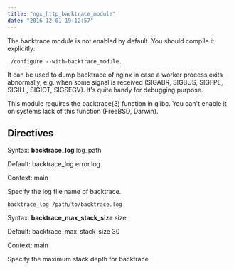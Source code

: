 ```yaml
---
title: "ngx_http_backtrace_module"
date: "2016-12-01 19:12:57"
---
```



The backtrace module is not enabled by default. You should compile it explicitly:

```
./configure --with-backtrace_module.
```

It can be used to dump backtrace of nginx in case a worker process exits abnormally, e.g. when some signal is received (SIGABR, SIGBUS, SIGFPE, SIGILL, SIGIOT, SIGSEGV). It's quite handy for debugging purpose.

This module requires the backtrace(3) function in glibc. You can't enable it on systems lack of this function (FreeBSD, Darwin).

## Directives

Syntax: **backtrace_log** log_path

Default: backtrace_log error.log

Context: main

Specify the log file name of backtrace.

```
backtrace_log /path/to/backtrace.log
```

Syntax: **backtrace_max_stack_size** size

Default: backtrace_max_stack_size 30

Context: main

Specify the maximum stack depth for backtrace

